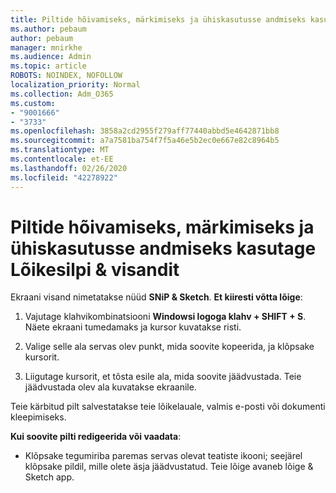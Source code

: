 ```yaml
---
title: Piltide hõivamiseks, märkimiseks ja ühiskasutusse andmiseks kasutage Lõikesilpi & visandit
ms.author: pebaum
author: pebaum
manager: mnirkhe
ms.audience: Admin
ms.topic: article
ROBOTS: NOINDEX, NOFOLLOW
localization_priority: Normal
ms.collection: Adm_O365
ms.custom:
- "9001666"
- "3733"
ms.openlocfilehash: 3858a2cd2955f279aff77440abbd5e4642871bb8
ms.sourcegitcommit: a7a7581ba754f7f5a46e5b2ec0e667e82c8964b5
ms.translationtype: MT
ms.contentlocale: et-EE
ms.lasthandoff: 02/26/2020
ms.locfileid: "42278922"
---
```

# <a name="use-snip--sketch-to-capture-mark-up-and-share-images"></a>Piltide hõivamiseks, märkimiseks ja ühiskasutusse andmiseks kasutage Lõikesilpi & visandit

Ekraani visand nimetatakse nüüd **SNiP & Sketch**. **Et kiiresti võtta lõige**:

1. Vajutage klahvikombinatsiooni **Windowsi logoga klahv + SHIFT + S**. Näete ekraani tumedamaks ja kursor kuvatakse risti. 

2. Valige selle ala servas olev punkt, mida soovite kopeerida, ja klõpsake kursorit. 

3. Liigutage kursorit, et tõsta esile ala, mida soovite jäädvustada. Teie jäädvustada olev ala kuvatakse ekraanile.

Teie kärbitud pilt salvestatakse teie lõikelauale, valmis e-posti või dokumenti kleepimiseks. 

**Kui soovite pilti redigeerida või vaadata**: 

- Klõpsake tegumiriba paremas servas olevat teatiste ikooni; seejärel klõpsake pildil, mille olete äsja jäädvustatud. Teie lõige avaneb lõige & Sketch app.
